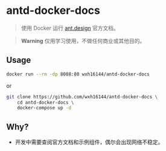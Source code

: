 # antd-docker-docs

> 使用 Docker 运行 [ant.design](https://ant.design/) 官方文档。

> **Warning**
> 仅用学习使用，不做任何商业或其他目的。

## Usage

```bash
docker run --rm -dp 8088:80 wxh16144/antd-docker-docs
```

or

```bash
git clone https://github.com/wxh16144/antd-docker-docs \
    cd antd-docker-docs \
    docker-compose up -d
```

## Why?

- 开发中需要查阅官方文档和示例组件，偶尔会出现网络不稳定。
